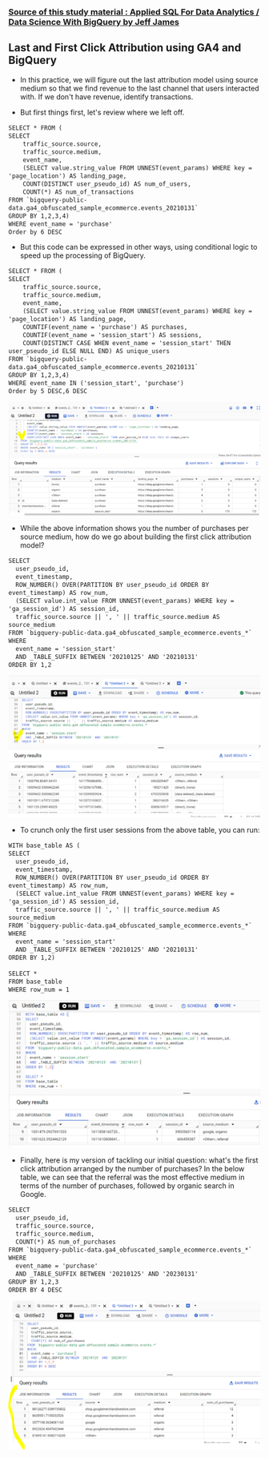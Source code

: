 ### [Source of this study material : Applied SQL For Data Analytics / Data Science With BigQuery by Jeff James](https://www.udemy.com/course/applied-sql-for-data-analytics-data-science-with-bigquery/)


## Last and First Click Attribution using GA4 and BigQuery

- In this practice, we will figure out the last attribution model using source medium so that we find revenue to the last channel that users interacted with. If we don't have revenue, identify transactions. 


- But first things first, let's review where we left off.


```
SELECT * FROM (
SELECT 
    traffic_source.source,
    traffic_source.medium,
    event_name,
    (SELECT value.string_value FROM UNNEST(event_params) WHERE key = 'page_location') AS landing_page,
    COUNT(DISTINCT user_pseudo_id) AS num_of_users,
    COUNT(*) AS num_of_transactions
FROM `bigquery-public-data.ga4_obfuscated_sample_ecommerce.events_20210131`
GROUP BY 1,2,3,4)
WHERE event_name = 'purchase'
Order by 6 DESC
```


- But this code can be expressed in other ways, using conditional logic to speed up the processing of BigQuery. 


```
SELECT * FROM (
SELECT 
    traffic_source.source,
    traffic_source.medium,
    event_name,
    (SELECT value.string_value FROM UNNEST(event_params) WHERE key = 'page_location') AS landing_page,
    COUNTIF(event_name = 'purchase') AS purchases,
    COUNTIF(event_name = 'session_start') AS sessions,
    COUNT(DISTINCT CASE WHEN event_name = 'session_start' THEN user_pseudo_id ELSE NULL END) AS unique_users
FROM `bigquery-public-data.ga4_obfuscated_sample_ecommerce.events_20210131`
GROUP BY 1,2,3,4)
WHERE event_name IN ('session_start', 'purchase')
Order by 5 DESC,6 DESC
```


![refactored-code](/pictures/BigQuery/last-and-first-click-attribution/refactored-code.PNG "refactored code")


- While the above information shows you the number of purchases per source medium, how do we go about building the first click attribution model?


```
SELECT
  user_pseudo_id,
  event_timestamp,
  ROW_NUMBER() OVER(PARTITION BY user_pseudo_id ORDER BY event_timestamp) AS row_num,
  (SELECT value.int_value FROM UNNEST(event_params) WHERE key = 'ga_session_id') AS session_id,
  traffic_source.source || ', ' || traffic_source.medium AS source_medium
FROM `bigquery-public-data.ga4_obfuscated_sample_ecommerce.events_*`
WHERE
  event_name = 'session_start'
  AND _TABLE_SUFFIX BETWEEN '20210125' AND '20210131'
ORDER BY 1,2
```


![table-suffix-between](/pictures/BigQuery/last-and-first-click-attribution/table_suffix.PNG "table_suffix-between")


- To crunch only the first user sessions from the above table, you can run:


```
WITH base_table AS (
SELECT
  user_pseudo_id,
  event_timestamp,
  ROW_NUMBER() OVER(PARTITION BY user_pseudo_id ORDER BY event_timestamp) AS row_num,
  (SELECT value.int_value FROM UNNEST(event_params) WHERE key = 'ga_session_id') AS session_id,
  traffic_source.source || ', ' || traffic_source.medium AS source_medium
FROM `bigquery-public-data.ga4_obfuscated_sample_ecommerce.events_*`
WHERE
  event_name = 'session_start'
  AND _TABLE_SUFFIX BETWEEN '20210125' AND '20210131'
ORDER BY 1,2)

SELECT *
FROM base_table
WHERE row_num = 1
```


![first-session-table](/pictures/BigQuery/last-and-first-click-attribution/first-session-table.PNG "first session table")


- Finally, here is my version of tackling our initial question: what's the first click attribution arranged by the number of purchases? In the below table, we can see that the referral was the most effective medium in terms of the number of purchases, followed by organic search in Google.


```
SELECT 
  user_pseudo_id,
  traffic_source.source,
  traffic_source.medium,
  COUNT(*) AS num_of_purchases
FROM `bigquery-public-data.ga4_obfuscated_sample_ecommerce.events_*`
WHERE
  event_name = 'purchase'
  AND _TABLE_SUFFIX BETWEEN '20210125' AND '20230131'
GROUP BY 1,2,3
ORDER BY 4 DESC
```


![table-manipulation](/pictures/BigQuery/last-and-first-click-attribution/table-manipulation.PNG "table manipulation")


